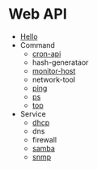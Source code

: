 # Web API

- [Hello](codes/hello-api/)
- Command
  - [cron-api](codes/command/cron-api/)
  - hash-generataor
  - [monitor-host](codes/command/monitor-host-api/)
  - network-tool
  - [ping](codes/command/ping-api/)
  - [ps](codes/command/ps-api/)
  - [top](codes/command/top-api/)
- Service
  - [dhcp](codes/service/dhcp/)
  - dns
  - firewall
  - [samba](codes/service/samba/)
  - [snmp](codes/service/snmp/)